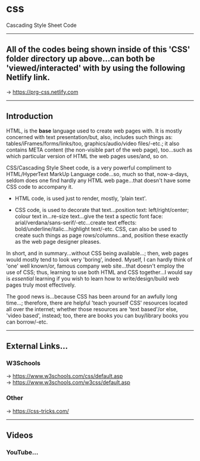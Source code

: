 # css
Cascading Style Sheet Code

-----

## All of the codes being shown inside of this 'CSS' folder directory up above...can both be 'viewed/interacted' with by using the following Netlify link.

-> https://prg-css.netlify.com  

-----

## Introduction

HTML, is the **base** language used to create web pages with. It is mostly concerned with text presentation/but, also, includes such things as: tables/iFrames/forms/links/too, graphics/audio/video files/-etc.; it also contains META content (the non-visible part of the web page), too...such as which particular version of HTML the web pages uses/and, so on.     

CSS/Cascading Style Sheet code, is a very powerful compliment to HTML/HyperText MarkUp Language code...so, much so that, now-a-days, seldom does one find hardly any HTML web page...that doesn't have some CSS code to accompany it.

- HTML code, is used just to render, mostly, 'plain text'.  

- CSS code, is used to decorate that text...position text: left/right/center; colour text in...re-size text...give the text a spectic font face: arial/verdana/sans-serif/-etc...create text effects: bold/underline/italic...highlight text/-etc. CSS, can also be used to create such things as page rows/columns...and, position these exactly as the web page designer pleases.  

In short, and in summary...without CSS being available...; then, web pages would mostly tend to look very 'boring', indeed. Myself, I can hardly think of 'one' well known/or, famous company web site...that doesn't employ the use of CSS; thus, learning to use both HTML and CSS together...I would say is *essential* learning if you wish to learn how to write/design/build web pages truly most effectively.

The good news is...because CSS has been around for an awfully long time...; therefore, there are helpful 'teach yourself CSS' resources located all over the internet; whether those resources are 'text based'/or else, 'video based', instead; too, there are books you can buy/library books you can borrow/-etc.    

-----

## External Links...

### W3Schools

-> https://www.w3schools.com/css/default.asp  
-> https://www.w3schools.com/w3css/default.asp  

### Other

-> https://css-tricks.com/  

-----

## Videos

### YouTube...
